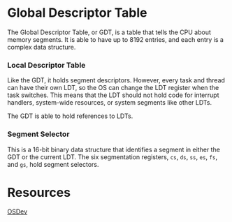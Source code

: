 # Global Descriptor Table
The Global Descriptor Table, or GDT, is a table that tells the CPU about memory segments.
It is able to have up to 8192 entries, and each entry is a complex data structure.

### Local Descriptor Table
Like the GDT, it holds segment descriptors.
However, every task and thread can have their own LDT, so the OS can change the LDT register when the task switches.
This means that the LDT should not hold code for interrupt handlers, system-wide resources, or system segments like other LDTs.

The GDT is able to hold references to LDTs.

### Segment Selector
This is a 16-bit binary data structure that identifies a segment in either the GDT or the current LDT.
The six segmentation registers, `cs`, `ds`, `ss`, `es`, `fs`, and `gs`, hold segment selectors.


# Resources
[OSDev](https://wiki.osdev.org/Global_Descriptor_Table)